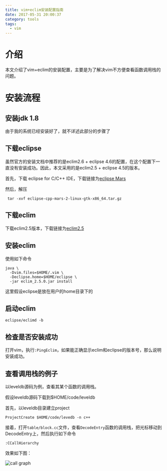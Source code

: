 ```yaml
---
title: vim+eclim安装配置指南
date: 2017-05-31 20:00:37
category: tools
tags:
  - vim
---
```


# 介绍

本文介绍了vim+eclim的安装配置，主要是为了解决vim不方便查看函数调用栈的问题。

# 安装流程

## 安装jdk 1.8

由于我的系统已经安装好了，就不详述此部分的步骤了

## 下载eclipse

虽然官方的安装文档中推荐的是eclim2.6 + eclipse 4.6的配置，在这个配置下一直没有安装成功。因此，本文采用的是eclim2.5 + eclipse 4.5的版本。

首先，下载 eclipse for C/C++ IDE，下载链接为[eclipse Mars](https://eclipse.org/downloads/packages/release/Mars/2)

然后，解压

```
 tar -xvf eclipse-cpp-mars-2-linux-gtk-x86_64.tar.gz
```

## 下载eclim

下载eclim2.5版本，下载链接为[eclim2.5](https://sourceforge.net/projects/eclim/files/eclim/2.5.0/)

## 安装eclim

使用如下命令

```
java \
  -Dvim.files=$HOME/.vim \
  -Declipse.home=$HOME/eclipse \
  -jar eclim_2.5.0.jar install
```

这里假设eclipse是放在用户的home目录下的

## 启动eclim

```
eclipse/eclimd -b
```

## 检查是否安装成功

打开vim，执行`:PingEclim`，如果能正确显示eclim和eclipse的版本号，那么说明安装成功。

## 查看调用栈的例子

以leveldb源码为例，查看其某个函数的调用栈。

假设leveldb源码下载到$HOME/code/leveldb

首先，以leveldb目录建立project

```
ProjectCreate $HOME/code/levedb -n c++
```

接着，打开`table/block.cc`文件，查看`DecodeEntry`函数的调用栈，把光标移动到DecodeEntry上，然后执行如下命令

```
:CCallHierarchy
```

效果如下图：

![call graph](http://img.oserror.com/wiki/leveldb_call_graph.png)

